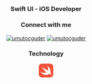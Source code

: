 <h3 align="center">Swift UI - iOS Developer</h3>
<h3 align="center">Connect with me</h3>
<p align="center">
<a align="center" href="https://linkedin.com/in/umutocguder" target="blank"><img align="center" src="https://raw.githubusercontent.com/rahuldkjain/github-profile-readme-generator/master/src/images/icons/Social/linked-in-alt.svg" alt="umutocguder" height="30" width="40" /></a>
<a align="center" href="https://instagram.com/umutocguder" target="blank"><img align="center" src="https://raw.githubusercontent.com/rahuldkjain/github-profile-readme-generator/master/src/images/icons/Social/instagram.svg" alt="umutocguder" height="30" width="40" /></a>

<h3 align="center">Technology</h3>
<p align="center"> <a href="https://developer.apple.com/xcode/swiftui/" target="_blank"> <img src="https://raw.githubusercontent.com/devicons/devicon/master/icons/swift/swift-original.svg" alt="swift-ui" width="40" height="40"/> </a> </p>

